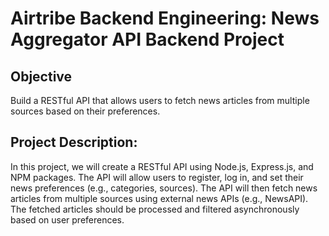 # Airtribe Backend Engineering: News Aggregator API Backend Project
## Objective
Build a RESTful API that allows users to fetch news articles from multiple sources based on their preferences.

## Project Description:

In this project, we will create a RESTful API using Node.js, Express.js, and NPM packages. The API will allow users to register, log in, and set their news preferences (e.g., categories, sources). The API will then fetch news articles from multiple sources using external news APIs (e.g., NewsAPI). The fetched articles should be processed and filtered asynchronously based on user preferences.